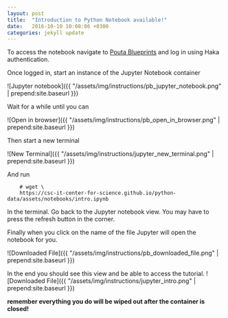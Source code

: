 ```yaml
---
layout: post
title:  "Introduction to Python Notebook available!"
date:   2016-10-10 10:08:06 +0300
categories: jekyll update
---
```


To access the notebook navigate to [Pouta Blueprints](https://pb.csc.fi/) and
log in using Haka authentication.

Once logged in, start an instance of the Jupyter Notebook container

![Jupyter notebook]({{ "/assets/img/instructions/pb_jupyter_notebook.png" | prepend:site.baseurl }})

Wait for a while until you can 

![Open in browser]({{ "/assets/img/instructions/pb_open_in_browser.png" | prepend:site.baseurl }})

Then start a new terminal 

![New Terminal]({{ "/assets/img/instructions/jupyter_new_terminal.png" | prepend:site.baseurl }})

And run

        # wget \
        https://csc-it-center-for-science.github.io/python-data/assets/notebooks/intro.ipynb

In the terminal. Go back to the Jupyter notebook view. You may have to press
the refresh button in the corner.

Finally when you click on the name of the file Jupyter will open the notebook
for you.

![Downloaded File]({{ "/assets/img/instructions/pb_downloaded_file.png" | prepend:site.baseurl }})

In the end you should see this view and be able to access the tutorial.
![Downloaded File]({{ "/assets/img/instructions/jupyter_intro.png" | prepend:site.baseurl }})

**remember everything you do will be wiped out after the container is closed!**
